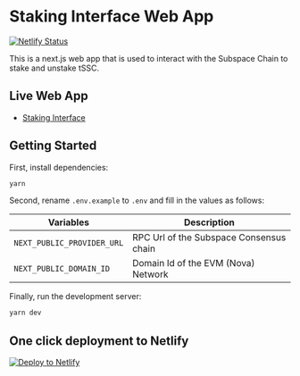 # Staking Interface Web App

[![Netlify Status](https://api.netlify.com/api/v1/badges/607da4e9-0ed7-40a7-b1c6-b105e4280cd1/deploy-status)](https://app.netlify.com/sites/stakinginterface/deploys)

This is a next.js web app that is used to interact with the Subspace Chain to stake and unstake tSSC.

## Live Web App

- [Staking Interface](https://staking.subspace.tools/)

## Getting Started

First, install dependencies:

```bash
yarn
```

Second, rename `.env.example` to `.env` and fill in the values as follows:

| Variables                  | Description                             |
| -------------------------- | --------------------------------------- |
| `NEXT_PUBLIC_PROVIDER_URL` | RPC Url of the Subspace Consensus chain |
| `NEXT_PUBLIC_DOMAIN_ID`    | Domain Id of the EVM (Nova) Network     |

Finally, run the development server:

```bash
yarn dev
```

## One click deployment to Netlify

[![Deploy to Netlify](https://www.netlify.com/img/deploy/button.svg)](https://app.netlify.com/start/deploy?repository=https://github.com/subspace/staking-interface/)
